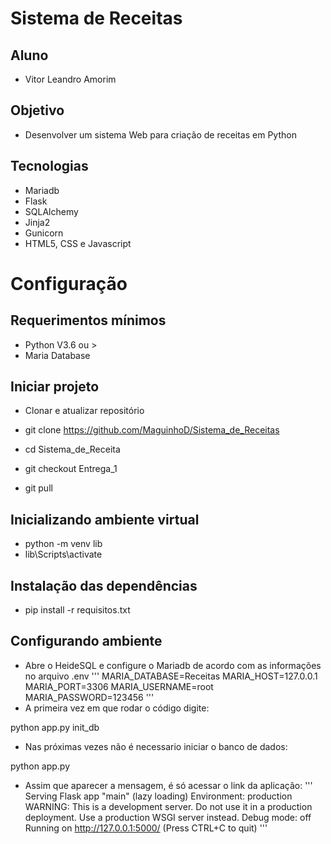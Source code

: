 # Sistema de Receitas

## Aluno
- Vitor Leandro Amorim

## Objetivo
- Desenvolver um sistema Web para criação de receitas em Python

## Tecnologias
- Mariadb
- Flask
- SQLAlchemy
- Jinja2
- Gunicorn
- HTML5, CSS e Javascript

# Configuração

## Requerimentos mínimos
- Python V3.6 ou >
- Maria Database

## Iniciar projeto

- Clonar e atualizar repositório
- git clone https://github.com/MaguinhoD/Sistema_de_Receitas

- cd Sistema_de_Receita
- git checkout Entrega_1
- git pull

## Inicializando ambiente virtual
- python -m venv lib
- lib\Scripts\activate
 
## Instalação das dependências

- pip install -r requisitos.txt

## Configurando ambiente

- Abre o HeideSQL e configure o Mariadb de acordo com as informações no arquivo .env
'''
 MARIA_DATABASE=Receitas
 MARIA_HOST=127.0.0.1
 MARIA_PORT=3306
 MARIA_USERNAME=root
 MARIA_PASSWORD=123456
'''
- A primeira vez em que rodar o código digite:

python app.py init_db

- Nas próximas vezes não é necessario iniciar o banco de dados:

python app.py

- Assim que aparecer a mensagem, é só acessar o link da aplicação:
'''
 Serving Flask app "main" (lazy loading)
 Environment: production
 WARNING: This is a development server. Do not use it in a production deployment.
 Use a production WSGI server instead.
 Debug mode: off
 Running on http://127.0.0.1:5000/ (Press CTRL+C to quit)
'''
